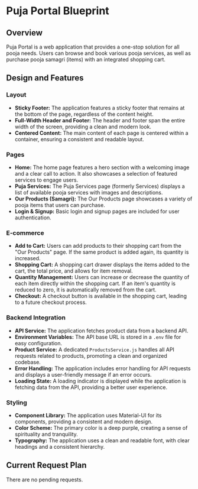 # Puja Portal Blueprint

## Overview

Puja Portal is a web application that provides a one-stop solution for all pooja needs. Users can browse and book various pooja services, as well as purchase pooja samagri (items) with an integrated shopping cart.

## Design and Features

### Layout

*   **Sticky Footer:** The application features a sticky footer that remains at the bottom of the page, regardless of the content height.
*   **Full-Width Header and Footer:** The header and footer span the entire width of the screen, providing a clean and modern look.
*   **Centered Content:** The main content of each page is centered within a container, ensuring a consistent and readable layout.

### Pages

*   **Home:** The home page features a hero section with a welcoming image and a clear call to action. It also showcases a selection of featured services to engage users.
*   **Puja Services:** The Puja Services page (formerly Services) displays a list of available pooja services with images and descriptions.
*   **Our Products (Samagri):** The Our Products page showcases a variety of pooja items that users can purchase.
*   **Login & Signup:** Basic login and signup pages are included for user authentication.

### E-commerce

*   **Add to Cart:** Users can add products to their shopping cart from the "Our Products" page. If the same product is added again, its quantity is increased.
*   **Shopping Cart:** A shopping cart drawer displays the items added to the cart, the total price, and allows for item removal.
*   **Quantity Management:** Users can increase or decrease the quantity of each item directly within the shopping cart. If an item's quantity is reduced to zero, it is automatically removed from the cart.
*   **Checkout:** A checkout button is available in the shopping cart, leading to a future checkout process.

### Backend Integration

*   **API Service:** The application fetches product data from a backend API.
*   **Environment Variables:** The API base URL is stored in a `.env` file for easy configuration.
*   **Product Service:** A dedicated `ProductsService.js` handles all API requests related to products, promoting a clean and organized codebase.
*   **Error Handling:** The application includes error handling for API requests and displays a user-friendly message if an error occurs.
*   **Loading State:** A loading indicator is displayed while the application is fetching data from the API, providing a better user experience.

### Styling

*   **Component Library:** The application uses Material-UI for its components, providing a consistent and modern design.
*   **Color Scheme:** The primary color is a deep purple, creating a sense of spirituality and tranquility.
*   **Typography:** The application uses a clean and readable font, with clear headings and a consistent hierarchy.

## Current Request Plan

There are no pending requests.
